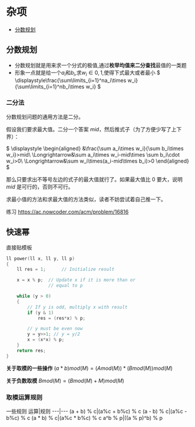 # 杂项
<!--TOC-->
- [分数规划](#分数规划)
<!--TOC-->


## 分数规划
- 分数规划就是用来求一个分式的极值,通过**枚举均值来二分查找**最值的一类题
- 形象一点就是给一个$a_i$和$b_i$,求$w_i\in{0,1}$,使得下式最大或者最小
$ \displaystyle\frac{\sum\limits_{i=1}^na_i\times w_i}{\sum\limits_{i=1}^nb_i\times w_i} $
### 二分法
分数规划问题的通用方法是二分。

假设我们要求最大值。二分一个答案 $mid$，然后推式子（为了方便少写了上下界）：

$ \displaystyle \begin{aligned} &\frac{\sum a_i\times w_i}{\sum b_i\times w_i}>mid\ \Longrightarrow&\sum a_i\times w_i-mid\times \sum b_i\cdot w_i>0\ \Longrightarrow&\sum w_i\times(a_i-mid\times b_i)>0 \end{aligned} $

那么只要求出不等号左边的式子的最大值就行了。如果最大值比 $0$ 要大，说明 $mid$ 是可行的，否则不可行。

求最小值的方法和求最大值的方法类似，读者不妨尝试着自己推一下。

练习 https://ac.nowcoder.com/acm/problem/16816

## 快速幂
直接贴模板
```c++
ll power(ll x, ll y, ll p)
{
    ll res = 1;      // Initialize result

    x = x % p;  // Update x if it is more than or 
                // equal to p

    while (y > 0)
    {
        // If y is odd, multiply x with result
        if (y & 1)
            res = (res*x) % p;

        // y must be even now
        y = y>>1; // y = y/2
        x = (x*x) % p;  
    }
    return res;
}
```

**关于取模的一些操作**
$(a*b)mod(M) = (Amod(M))*(Bmod(M))mod(M)$


**关于负数取模**
$Bmod(M) = (Bmod(M)+M)mod(M)$

### 取模运算规则
一些规则
运算|规则
---|---
(a + b) % c|(a%c + b%c) % c
(a - b) % c|(a%c - b%c) % c
(a * b) % c|(a%c * b%c) % c
a^b % p|((a % p)^b) % p
